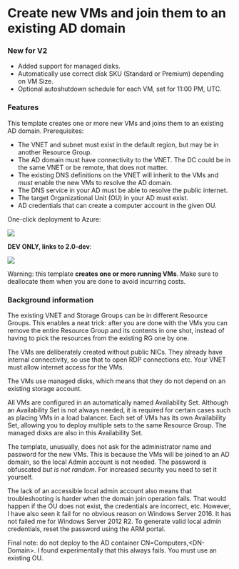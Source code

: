# Create new VMs and join them to an existing AD domain

### New for V2
* Added support for managed disks.
* Automatically use correct disk SKU (Standard or Premium) depending on VM Size.
* Optional autoshutdown schedule for each VM, set for 11:00 PM, UTC.

### Features

This template creates one or more new VMs and joins them to an 
existing AD domain. Prerequisites:
* The VNET and subnet must exist in the default region, but may be in another Resource Group.
* The AD domain must have connectivity to the VNET. The DC could be in the same VNET or be remote, that does not matter. 
* The existing DNS definitions on the VNET will inherit to the VMs and _must_ enable the new VMs to resolve the AD domain. 
* The DNS service in your AD must be able to resolve the public internet. 
* The target Organizational Unit (OU) in your AD must exist.
* AD credentials that can create a computer account in the given OU.

One-click deployment to Azure:

<a href="https://portal.azure.com/#create/Microsoft.Template/uri/https%3A%2F%2Fraw.githubusercontent.com%2Fwkasdorp%2Fnew-vm-with-domain-join%2Fmaster%2Fazuredeploy.json" target="_blank">
    <img src="http://azuredeploy.net/deploybutton.png"/>
</a>


**DEV ONLY, links to 2.0-dev**:

<a href="https://portal.azure.com/#create/Microsoft.Template/uri/https%3A%2F%2Fraw.githubusercontent.com%2Fwkasdorp%2Fnew-vm-with-domain-join%2F2.0-dev%2Fazuredeploy.json" target="_blank">
    <img src="http://azuredeploy.net/deploybutton.png"/>
</a>


Warning: this template **creates one or more running VMs**. 
Make sure to deallocate them when you are done to avoid incurring costs. 

### Background information

The existing VNET and Storage Groups can be in different Resource Groups. 
This enables a neat trick: after you are done with the VMs you can remove
the entire Resource Group and its contents in one shot, 
instead of having to pick the resources from the existing RG one by one. 

The VMs are deliberately created without public NICs. They already
have internal connectivity, so use that to open RDP connections etc.
Your VNET must allow internet access for the VMs. 

The VMs use managed disks, which means that they do not depend on
an existing storage account.

All VMs are configured in an automatically named Availability Set. 
Although an Availability Set is not always needed, it is required for certain cases such
as placing VMs in a load balancer. Each set of VMs has its own
Availability Set, allowing you to deploy multiple sets to the same
Resource Group. The managed disks are also in this Availability Set. 

The template, unusually, does not ask for the administrator name 
and password for the new VMs. This is because the VMs will 
be joined to an AD domain, so the local Admin account is not needed.
The password is obfuscated _but is not random_. For increased security
you need to set it yourself. 

The lack of an accessible local admin account also means that troubleshooting is 
harder when the domain join operation fails.
That would happen if the OU does not exist, the credentials are incorrect, etc. However,
I have also seen it fail for no obvious reason on Windows Server 2016. It has 
not failed me for Windows Server 2012 R2. To generate valid local admin credentials,
reset the password using the ARM portal. 

Final note: do not deploy to the AD container CN=Computers,\<DN-Domain\>. 
I found experimentally that this always fails. You must use an existing OU. 
